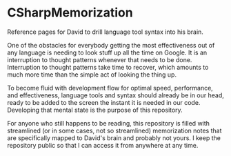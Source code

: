 # CSharpMemorization
Reference pages for David to drill language tool syntax into his brain.

One of the obstacles for everybody getting the most effectiveness out of any language is needing to look stuff up all the time on Google. It is an interruption to thought patterns whenever that needs to be done. Interruption to thought patterns take time to recover, which amounts to much more time than the simple act of looking the thing up.

To become fluid with development flow for optimal speed, performance, and effectiveness, language tools and syntax should already be in our head, ready to be added to the screen the instant it is needed in our code. Developing that mental state is the purpose of this repository.

For anyone who still happens to be reading, this repository is filled with streamlined (or in some cases, not so streamlined) memorization notes that are specifically mapped to David's brain and probably not yours. I keep the repository public so that I can access it from anywhere at any time.
